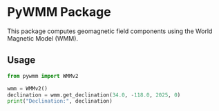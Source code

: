 # PyWMM Package

This package computes geomagnetic field components using the World Magnetic Model (WMM).

## Usage

```python
from pywmm import WMMv2

wmm = WMMv2()
declination = wmm.get_declination(34.0, -118.0, 2025, 0)
print("Declination:", declination)
```
